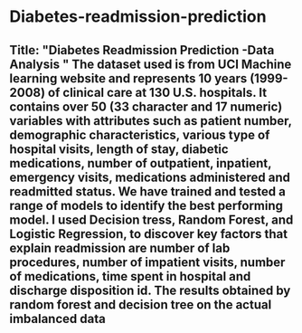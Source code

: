 # Diabetes-readmission-prediction
## Title: "Diabetes Readmission Prediction -Data Analysis "   The dataset used is from UCI Machine learning website and represents 10 years (1999-2008) of clinical care at 130 U.S. hospitals. It contains over 50 (33 character and 17 numeric) variables with attributes such as patient number, demographic characteristics, various type of hospital visits, length of stay, diabetic medications, number of outpatient, inpatient, emergency visits, medications administered and readmitted status. We have trained and tested a range of models to identify the best performing model. I used Decision tress, Random Forest, and Logistic Regression, to discover key factors that explain readmission are number of lab procedures, number of impatient visits, number of medications, time spent in hospital and discharge disposition id.  The results obtained by random forest and decision tree on the actual imbalanced data 
